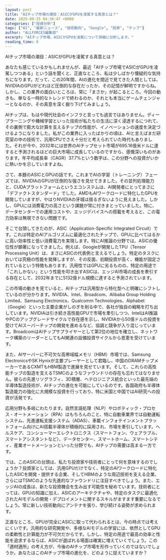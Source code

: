 ```yaml
---
layout: post
title: "AIチップ市場の潮目：ASICがGPUを凌駕する真意とは？"
date: 2025-09-25 04:36:47 +0000
categories: ["投資分析"]
tags: ["AI", "最新ニュース", "技術動向", "Google", "投資", "チップ"]
author: "ALLFORCES編集部"
excerpt: "AIチップ市場、ASICがGPUを凌駕について詳細に分析します。"
reading_time: 8
---
```


AIチップ市場の潮目：ASICがGPUを凌駕する真意とは？

あなたも感じているかもしれませんが、最近「AIチップ市場でASICがGPUを凌駕しつつある」という話を聞くと、正直なところ、私は少しばかり懐疑的な気持ちになります。だって、この20年間、AIの進化を間近で見てきた人間としては、NVIDIAのGPUがどれほど圧倒的な存在だったか、その記憶が鮮明ですからね。しかし、この業界の面白いところは、常に「まさか」が起こるところ。今回の動きも、単なる一時的なトレンドで終わるのか、それとも本当にゲームチェンジャーとなるのか、その真意を深く掘り下げてみましょう。

AIチップは、もはや現代社会のインフラと言っても過言ではありません。ディープラーニングや機械学習といった技術が私たちの生活に深く浸透するにつれて、その裏側で膨大な計算を支えるチップの性能が、イノベーションの速度を決定づけるようになりました。私がこの業界に入ったばかりの頃は、AIと言えばまだ研究室の中の技術で、汎用CPUでさえ十分だと考えられていた時代もありました。それが今や、2032年には世界のAIチップセット市場が695.16億米ドルに達すると予測されるほどの巨大市場に成長しているのですから、感慨深いものがあります。年平均成長率（CAGR）37.7%という数字は、この分野への投資がいかに熱いかを示していますよね。

さて、本題のASICとGPUの話です。これまでAIの学習（トレーニング）フェーズでは、NVIDIAのGPUが圧倒的な強さを見せてきました。その並列処理能力と、CUDAプラットフォームというエコシステムは、AI開発者にとってまさに「デファクトスタンダード」でした。AMDもAIワークロードに特化したGPUを開発していますが、やはりNVIDIAの牙城は揺るぎないように見えました。しかし、GPUには消費電力の高さという課題が常に付きまとっていました。特に、データセンターでの運用コストや、エッジデバイスへの搭載を考えると、この電力効率は無視できない問題です。

そこで台頭してきたのが、ASIC（Application-Specific Integrated Circuit）です。これは特定のAIアルゴリズムに最適化されたチップで、GPUに比べてはるかに高い効率性と低い消費電力を実現します。特にAI推論の分野では、ASICの優位性が顕著になってきました。例えば、Googleが開発したTPU（Tensor Processing Unit）は、まさにASICの代表例と言えるでしょう。特定のタスクにおいては究極の性能を発揮しますが、その反面、初期投資が高く、機能が固定されているという特徴もあります。汎用性ではGPUに劣るものの、特定の用途で「これしかない」という性能を叩き出すASICは、エッジAI市場の成長を牽引する存在として、2032年までに5132億ドル規模に達すると予測されています。

この市場の動きを見ていると、AIチップは汎用型から特化型へと明確にシフトしているのが分かります。NVIDIA、Intel、Broadcom、Alibaba Group Holding Limited、Samsung Electronics、Qualcomm Technologies、Alphabet（Google）といった主要企業がしのぎを削る中で、各社が独自の戦略を打ち出しています。NVIDIAは引き続き高性能GPUで市場を牽引しつつ、IntelはAI推論やPCのアップグレードサイクルで存在感を示し、NVIDIAから50億ドルの投資を受けてAIスーパーチップの開発を進めるなど、協調と競争が入り混じっています。BroadcomはAIチップサプライヤーとして第2位の地位を確立し、ネットワーク構築のリーダーとしてもAI関連の設備投資サイクルから恩恵を受けています。

また、AIサーバーに不可欠な高帯域幅メモリ（HBM）市場では、Samsung ElectronicsやSK Hynixが主要プレーヤーとして君臨し、中国のDRAMチップメーカーであるCXMTもHBM製造で進展を見せています。そして、これらの高性能チップの製造を支えるTSMCのようなファウンドリの存在も忘れてはなりません。彼らの先進リソグラフィ、3D積層、ヘテロジニアス統合といった最先端の半導体製造技術が、AIチップの進化を可能にしているのです。各国政府も半導体製造能力の強化に大規模な投資を行っており、特に米国と中国ではAI研究への投資が活発です。

応用分野も多岐にわたります。自然言語処理（NLP）やロボティック・プロセス・オートメーション（RPA）はもちろんのこと、特に自動車業界では自動運転システム、先進運転支援システム（ADAS）、車載インフォテインメントプラットフォーム向けにAI搭載半導体が積極的に採用され、市場を牽引しています。ヘルスケア、コンシューマーエレクトロニクス（スマートフォン、ウェアラブル、スマートアシスタントなど）、データセンター、スマートホーム、スマートシティ、産業オートメーションといった分野でも、AIチップの需要は高まる一方です。

では、このASICの台頭は、私たち投資家や技術者にとって何を意味するのでしょうか？投資家としては、汎用GPUだけでなく、特定のAIワークロードに特化したASICを開発・提供する企業、そしてHBMのような周辺技術を支える企業、さらにはTSMCのような先進的なファウンドリに注目すべきでしょう。また、エッジAIの成長は、新たな投資機会を生み出す可能性を秘めています。技術者にとっては、GPUの知識に加え、ASICのアーキテクチャや、特定のタスクに最適化されたAIモデルの開発・デプロイメントに関するスキルがますます重要になるでしょう。常に新しい技術動向にアンテナを張り、学び続ける姿勢が求められます。

正直なところ、GPUが完全にASICに取って代わられるとは、今の時点では考えにくいです。汎用的な研究開発や、多様なAIモデルの学習には、依然としてGPUの柔軟性と計算能力が不可欠だからです。しかし、特定の用途で最高の効率と性能を追求するならば、ASICが選ばれる場面は確実に増えていくでしょう。この「適材適所」の考え方が、今後のAIチップ市場を形作っていくのではないでしょうか。あなたはこのAIチップ市場の進化を、どのように捉えていますか？

